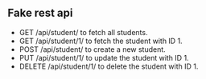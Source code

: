 <h2>Fake rest api</h2>
<ul>
  <li>GET /api/student/ to fetch all students.</li>
    <li>GET /api/student/1/ to fetch the student with ID 1.</li>
    <li>POST /api/student/ to create a new student.</li>
    <li>PUT /api/student/1/ to update the student with ID 1.</li>
    <li>DELETE /api/student/1/ to delete the student with ID 1.</li>
</ul>

